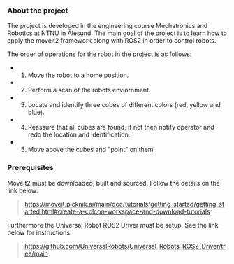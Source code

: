 ### About the project
The project is developed in the engineering course Mechatronics and Robotics at NTNU in Ålesund. The main goal of the project is to learn how to apply the moveit2 framework along with ROS2 in order to control robots.

The order of operations for the robot in the project is as follows:
* 1. Move the robot to a home position.
* 2. Perform a scan of the robots enviornment.
* 3. Locate and identify three cubes of different colors (red, yellow and blue).
* 4. Reassure that all cubes are found, if not then notify operator and redo the location and identification.
* 5. Move above the cubes and "point" on them.



### Prerequisites
Moveit2 must be downloaded, built and sourced. Follow the details on the link below:

> https://moveit.picknik.ai/main/doc/tutorials/getting_started/getting_started.html#create-a-colcon-workspace-and-download-tutorials

Furthermore the Universal Robot ROS2 Driver must be setup. See the link below for instructions:

> https://github.com/UniversalRobots/Universal_Robots_ROS2_Driver/tree/main














